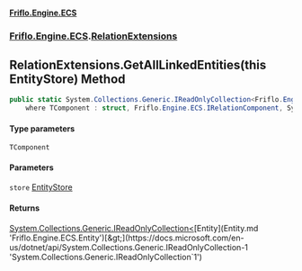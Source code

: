 #### [Friflo.Engine.ECS](index.md 'index')
### [Friflo.Engine.ECS](Friflo.Engine.ECS.md 'Friflo.Engine.ECS').[RelationExtensions](RelationExtensions.md 'Friflo.Engine.ECS.RelationExtensions')

## RelationExtensions.GetAllLinkedEntities<TComponent>(this EntityStore) Method

```csharp
public static System.Collections.Generic.IReadOnlyCollection<Friflo.Engine.ECS.Entity> GetAllLinkedEntities<TComponent>(this Friflo.Engine.ECS.EntityStore store)
    where TComponent : struct, Friflo.Engine.ECS.IRelationComponent, System.ValueType, System.ValueType;
```
#### Type parameters

<a name='Friflo.Engine.ECS.RelationExtensions.GetAllLinkedEntities_TComponent_(thisFriflo.Engine.ECS.EntityStore).TComponent'></a>

`TComponent`
#### Parameters

<a name='Friflo.Engine.ECS.RelationExtensions.GetAllLinkedEntities_TComponent_(thisFriflo.Engine.ECS.EntityStore).store'></a>

`store` [EntityStore](EntityStore.md 'Friflo.Engine.ECS.EntityStore')

#### Returns
[System.Collections.Generic.IReadOnlyCollection&lt;](https://docs.microsoft.com/en-us/dotnet/api/System.Collections.Generic.IReadOnlyCollection-1 'System.Collections.Generic.IReadOnlyCollection`1')[Entity](Entity.md 'Friflo.Engine.ECS.Entity')[&gt;](https://docs.microsoft.com/en-us/dotnet/api/System.Collections.Generic.IReadOnlyCollection-1 'System.Collections.Generic.IReadOnlyCollection`1')
